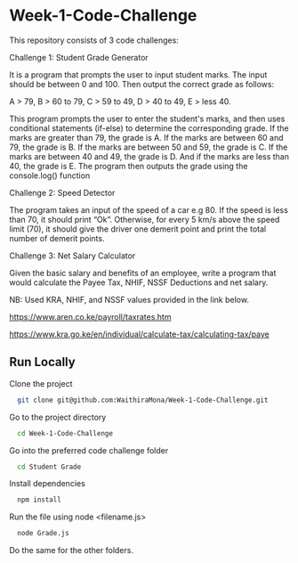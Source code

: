 
# Week-1-Code-Challenge

This repository consists of 3 code challenges:

Challenge 1: Student Grade Generator

It is a program that prompts the user to input student marks. The input should be between 0 and 100. Then output the correct grade as follows: 

A > 79, B > 60 to 79, C > 59 to 49, D > 40 to 49, E > less 40.

This program prompts the user to enter the student's marks, and then uses conditional statements (if-else) to determine the corresponding grade. If the marks are greater than 79, the grade is A. If the marks are between 60 and 79, the grade is B. If the marks are between 50 and 59, the grade is C. If the marks are between 40 and 49, the grade is D. And if the marks are less than 40, the grade is E. The program then outputs the grade using the console.log() function

Challenge 2: Speed Detector

The program takes an input of the speed of a car e.g 80. If the speed is less than 70, it should print “Ok”. Otherwise, for every 5 km/s above the speed limit (70), it should give the driver one demerit point and print the total number of demerit points.

Challenge 3: Net Salary Calculator

Given the basic salary and benefits of an employee, write a program that would calculate the Payee Tax, NHIF, NSSF Deductions and net salary.

NB: Used KRA, NHIF, and NSSF values provided in the link below.

https://www.aren.co.ke/payroll/taxrates.htm 

https://www.kra.go.ke/en/individual/calculate-tax/calculating-tax/paye

## Run Locally

Clone the project

```bash
  git clone git@github.com:WaithiraMona/Week-1-Code-Challenge.git
```

Go to the project directory

```bash
  cd Week-1-Code-Challenge
```
Go into the preferred code challenge folder
```bash
  cd Student Grade
```

Install dependencies

```bash
  npm install
```

Run the file using node <filename.js>

```bash
  node Grade.js
```

Do the same for the other folders.